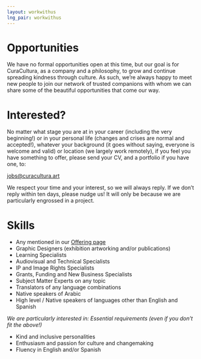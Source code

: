 ```yaml
---
layout: workwithus
lng_pair: workwithus
---
```

# Opportunities
We have no formal opportunities open at this time, but our goal is for CuraCultura, as a company and a philosophy, to grow and continue spreading kindness through culture. As such, we’re always happy to meet new people to join our network of trusted companions with whom we can share some of the beautiful opportunities that come our way.


# Interested?
No matter what stage you are at in your career (including the very beginning!) or in your personal life (changes and crises are normal and accepted!), whatever your background (it goes without saying, everyone is welcome and valid) or location (we largely work remotely), if you feel you have something to offer, please send your CV, and a portfolio if you have one, to:


<div id="center">
<a id="link" href="mailto:jobs@curacultura.art">jobs@curacultura.art</a>
</div>


We respect your time and your interest, so we will always reply. If we don’t reply within ten days, please nudge us! It will only be because we are particularly engrossed in a project.


# Skills
<ul>
<li>Any mentioned in our  <a id="link" href="/tabs/offering.html"> Offering page </a> </li>
<li> Graphic Designers (exhibition artworking and/or publications)</li>
<li> Learning Specialists </li>
<li>Audiovisual and Technical Specialists </li>
<li>IP and Image Rights Specialists</li>
<li>Grants, Funding and New Business Specialists</li>
<li>Subject Matter Experts on any topic </li>
<li>Translators of any language combinations</li>
<li>Native speakers of Arabic</li>
<li>High level / Native speakers of languages other than English and Spanish</li>
</ul>


*We are particularly interested in: Essential requirements (even if you don’t fit the above!)*


- Kind and inclusive personalities
- Enthusiasm and passion for culture and changemaking
- Fluency in English and/or Spanish